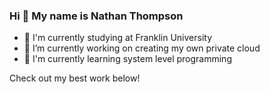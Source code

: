 ### Hi 👋 My name is Nathan Thompson

- 📖 I'm currently studying at Franklin University
- 🔭 I’m currently working on creating my own private cloud
- 🌱 I'm currently learning system level programming
<!-- - 📄 Check out my portfolio [here](https://nathanthomp.github.io/) -->

Check out my best work below!
